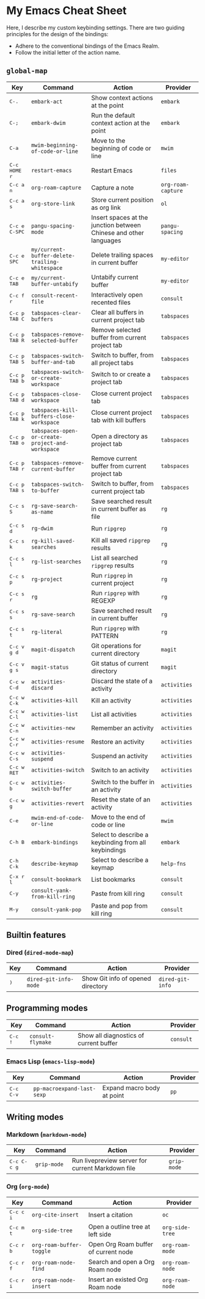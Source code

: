 # My Emacs Cheat Sheet

Here, I describe my custom keybinding settings. There are two guiding principles for the design of the bindings:

- Adhere to the conventional bindings of the Emacs Realm.
- Follow the initial letter of the action name.

## `global-map`

| Key                    | Command                                          | Action                                                            | Provider           |
|------------------------|--------------------------------------------------|-------------------------------------------------------------------|--------------------|
| <kbd>C-.</kbd>         | `embark-act`                                     | Show context actions at the point                                 | `embark`           |
| <kbd>C-;</kbd>         | `embark-dwim`                                    | Run the default context action at the point                       | `embark`           |
| <kbd>C-a</kbd>         | `mwim-beginning-of-code-or-line`                 | Move to the beginning of code or line                             | `mwim`             |
| <kbd>C-c HOME r</kbd>  | `restart-emacs`                                  | Restart Emacs                                                     | `files`            |
| <kbd>C-c a n</kbd>     | `org-roam-capture`                               | Capture a note                                                    | `org-roam-capture` |
| <kbd>C-c a s</kbd>     | `org-store-link`                                 | Store current position as org link                                | `ol`               |
| <kbd>C-c e C-SPC</kbd> | `pangu-spacing-mode`                             | Insert spaces at the junction between Chinese and other languages | `pangu-spacing`    |
| <kbd>C-c e SPC</kbd>   | `my/current-buffer-delete-trailing-whitespace`   | Delete trailing spaces in current buffer                          | `my-editor`        |
| <kbd>C-c e TAB</kbd>   | `my/current-buffer-untabify`                     | Untabify current buffer                                           | `my-editor`        |
| <kbd>C-c f r</kbd>     | `consult-recent-file`                            | Interactively open recented files                                 | `consult`          |
| <kbd>C-c p TAB C</kbd> | `tabspaces-clear-buffers`                        | Clear all buffers in current project tab                          | `tabspaces`        |
| <kbd>C-c p TAB R</kbd> | `tabspaces-remove-selected-buffer`               | Remove selected buffer from current project tab                   | `tabspaces`        |
| <kbd>C-c p TAB S</kbd> | `tabspaces-switch-buffer-and-tab`                | Switch to buffer, from all project tabs                           | `tabspaces`        |
| <kbd>C-c p TAB b</kbd> | `tabspaces-switch-or-create-workspace`           | Switch to or create a project tab                                 | `tabspaces`        |
| <kbd>C-c p TAB d</kbd> | `tabspaces-close-workspace`                      | Close current project tab                                         | `tabspaces`        |
| <kbd>C-c p TAB k</kbd> | `tabspaces-kill-buffers-close-workspace`         | Close current project tab with kill buffers                       | `tabspaces`        |
| <kbd>C-c p TAB o</kbd> | `tabspaces-open-or-create-project-and-workspace` | Open a directory as project tab                                   | `tabspaces`        |
| <kbd>C-c p TAB r</kbd> | `tabspaces-remove-current-buffer`                | Remove current buffer from current project tab                    | `tabspaces`        |
| <kbd>C-c p TAB s</kbd> | `tabspaces-switch-to-buffer`                     | Switch to buffer, from current project tab                        | `tabspaces`        |
| <kbd>C-c s S</kbd>     | `rg-save-search-as-name`                         | Save searched result in current buffer as file                    | `rg`               |
| <kbd>C-c s d</kbd>     | `rg-dwim`                                        | Run `ripgrep`                                                     | `rg`               |
| <kbd>C-c s k</kbd>     | `rg-kill-saved-searches`                         | Kill all saved `ripgrep` results                                  | `rg`               |
| <kbd>C-c s l</kbd>     | `rg-list-searches`                               | List all searched `ripgrep` results                               | `rg`               |
| <kbd>C-c s p</kbd>     | `rg-project`                                     | Run `ripgrep` in current project                                  | `rg`               |
| <kbd>C-c s r</kbd>     | `rg`                                             | Run `ripgrep` with REGEXP                                         | `rg`               |
| <kbd>C-c s s</kbd>     | `rg-save-search`                                 | Save searched result in current buffer                            | `rg`               |
| <kbd>C-c s t</kbd>     | `rg-literal`                                     | Run `ripgrep` with PATTERN                                        | `rg`               |
| <kbd>C-c v g d</kbd>   | `magit-dispatch`                                 | Git operations for current directory                              | `magit`            |
| <kbd>C-c v g s</kbd>   | `magit-status`                                   | Git status of current directory                                   | `magit`            |
| <kbd>C-c w C-d</kbd>   | `activities-discard`                             | Discard the state of a activity                                   | `activities`       |
| <kbd>C-c w C-k</kbd>   | `activities-kill`                                | Kill an activity                                                  | `activities`       |
| <kbd>C-c w C-l</kbd>   | `activities-list`                                | List all activities                                               | `activities`       |
| <kbd>C-c w C-n</kbd>   | `activities-new`                                 | Remember an activity                                              | `activities`       |
| <kbd>C-c w C-r</kbd>   | `activities-resume`                              | Restore an activity                                               | `activities`       |
| <kbd>C-c w C-s</kbd>   | `activities-suspend`                             | Suspend an activity                                               | `activities`       |
| <kbd>C-c w RET</kbd>   | `activities-switch`                              | Switch to an activity                                             | `activities`       |
| <kbd>C-c w b</kbd>     | `activities-switch-buffer`                       | Switch to the buffer in an activity                               | `activities`       |
| <kbd>C-c w g</kbd>     | `activities-revert`                              | Reset the state of an activity                                    | `activities`       |
| <kbd>C-e</kbd>         | `mwim-end-of-code-or-line`                       | Move to the end of code or line                                   | `mwim`             |
| <kbd>C-h B</kbd>       | `embark-bindings`                                | Select to describe a keybinding from all keybindings              | `embark`           |
| <kbd>C-h C-k</kbd>     | `describe-keymap`                                | Select to describe a keymap                                       | `help-fns`         |
| <kbd>C-x r l</kbd>     | `consult-bookmark`                               | List bookmarks                                                    | `consult`          |
| <kbd>C-y</kbd>         | `consult-yank-from-kill-ring`                    | Paste from kill ring                                              | `consult`          |
| <kbd>M-y</kbd>         | `consult-yank-pop`                               | Paste and pop from kill ring                                      | `consult`          |

## Builtin features

### Dired (`dired-mode-map`)

| Key          | Command               | Action                            | Provider         |
|--------------|-----------------------|-----------------------------------|------------------|
| <kbd>)</kbd> | `dired-git-info-mode` | Show Git info of opened directory | `dired-git-info` |

## Programming modes

| Key              | Command           | Action                                 | Provider |
|------------------|-------------------|----------------------------------------|----------|
| <kbd>C-c !</kbd> | `consult-flymake` | Show all diagnostics of current buffer | `consult` |

### Emacs Lisp (`emacs-lisp-mode`)

| Key       | Command                    | Action                     | Provider |
|-----------|----------------------------|----------------------------|----------|
| <kbd>C-c C-v</kbd> | `pp-macroexpand-last-sexp` | Expand macro body at point | `pp`     |

## Writing modes

### Markdown (`markdown-mode`)

| Key         | Command     | Action                                           | Provider    |
|-------------|-------------|--------------------------------------------------|-------------|
| <kbd>C-c C-c g</kbd> | `grip-mode` | Run livepreview server for current Markdown file | `grip-mode` |

### Org (`org-mode`)

| Key                | Command                  | Action                               | Provider        |
|--------------------|--------------------------|--------------------------------------|-----------------|
| <kbd>C-c c i</kbd> | `org-cite-insert`        | Insert a citation                    | `oc`            |
| <kbd>C-c m t</kbd> | `org-side-tree`          | Open a outline tree at left side     | `org-side-tree` |
| <kbd>C-c r b</kbd> | `org-roam-buffer-toggle` | Open Org Roam buffer of current node | `org-roam-mode` |
| <kbd>C-c r f</kbd> | `org-roam-node-find`     | Search and open a Org Roam node      | `org-roam-node` |
| <kbd>C-c r i</kbd> | `org-roam-node-insert`   | Insert an existed Org Roam node      | `org-roam-node` |

